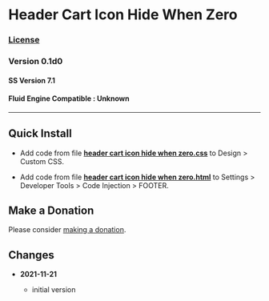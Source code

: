 # Header Cart Icon Hide When Zero

### [License][99]

### Version 0.1d0

#### SS Version 7.1

#### Fluid Engine Compatible : Unknown

---

## Quick Install

* Add code from file
  **[header cart icon hide when zero.css](header%20cart%20icon%20hide%20when%20zero.css#L1)**
  to Design > Custom CSS.
  
* Add code from file
  **[header cart icon hide when zero.html](header%20cart%20icon%20hide%20when%20zero.html#L1)**
  to Settings > Developer Tools > Code Injection > FOOTER.

## Make a Donation

Please consider
[making a donation](https://github.com/tomsWebConsulting/twcsl#make-a-donation).

## Changes

<!-- * **2021-11-15**

  * fix for description layout issue when categories are set to side for Brine
  * bumped version to 0.3d0
  
* **2021-07-25**

  * use twcsl
  * bumped version to 0.2d0
  -->
* **2021-11-21**

  * initial version

[99]: https://github.com/tomsWebConsulting/twcsl/blob/main/LICENSE.txt#L1
